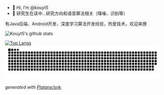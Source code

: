 - 👋 Hi, I’m @kouyt5
- 👀 研究生在读中...研究方向和语音算法相关（降噪、识别等）

有Java后端、Android开发、深度学习算法开发经验，热爱技术，欢迎来撩

![Kouyt5's github stats](https://github-readme-stats.vercel.app/api?username=kouyt5&show_icons=true)

[![Top Langs](https://github-readme-stats.vercel.app/api/top-langs/?username=kouyt5&layout=compact)](https://github.com/anuraghazra/github-readme-stats)
<picture>
  <source media="(prefers-color-scheme: dark)" srcset="https://raw.githubusercontent.com/kouyt5/kouyt5/output/github-contribution-grid-snake-dark.svg">
  <source media="(prefers-color-scheme: light)" srcset="https://raw.githubusercontent.com/kouyt5/kouyt5/output/github-contribution-grid-snake.svg">
  <img alt="github contribution grid snake animation" src="https://raw.githubusercontent.com/kouyt5/kouyt5/output/github-contribution-grid-snake.svg">
</picture>

_generated with [Platane/snk](https://github.com/Platane/snk)_
<!---
kouyt5/kouyt5 is a ✨ special ✨ repository because its `README.md` (this file) appears on your GitHub profile.
You can click the Preview link to take a look at your changes.
--->
